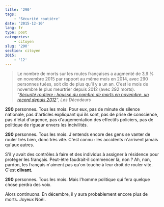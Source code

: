 ```yaml
---
title: '290'
tags:
    - 'Sécurité routière'
date: '2015-12-10'
lang: fr
type: post
categories:
    - citoyen
slug: '290'
section: citoyen
2015:
    - '12'
---
```


> Le nombre de morts sur les routes françaises a augmenté de 3,6 % en novembre 2015 par rapport au même mois en 2014, avec 290 personnes tuées, soit dix de plus qu’il y a un an. C’est le mois de novembre le plus meurtrier depuis 2012 (avec 292 morts).  
> <cite>"[Sécurité routière : hausse du nombre de morts en novembre, un record depuis 2012](http://www.lemonde.fr/les-decodeurs/article/2015/12/10/securite-routiere-hausse-du-nombre-de-morts-en-novembre-un-record-depuis-2012_4828796_4355770.html)", Les Décodeurs</cite>

**290** personnes. Tous les mois. Pour eux, pas de minute de silence nationale, pas d'articles expliquant qui ils sont, pas de prise de conscience, pas d'état d'urgence, pas d'augementation des effectifs policiers, pas de politique de rigueur envers les incivilités.

**290** personnes. Tous les mois. J'entends encore des gens se vanter de rouler très bien, donc très vite. C'est connu : les accidents n'arrivent jamais qu'aux autres.

S'il y avait des contrôles à faire et des individus à assigner à résidence pour protéger les français. Peut-être faudrait-il commencer là, non ? Ah, non, pardon, les français n'aiment pas qu'on touche à leur droit de rouler vite. C'est **clivant**.

**290** personnes. Tous les mois. Mais l'homme politique qui fera quelque chose perdra des voix.

Alors continuons. En décembre, il y aura probablement encore plus de morts. Joyeux Noël.
